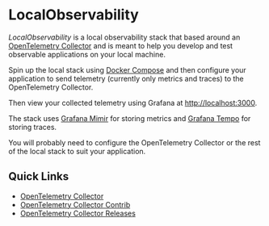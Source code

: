 # LocalObservability

_LocalObservability_ is a local observability stack that based around an [OpenTelemetry Collector](https://opentelemetry.io/docs/collector) and is meant to help you develop and test observable applications on your local machine.

Spin up the local stack using [Docker Compose](https://docs.docker.com/compose) and then configure your application to send telemetry (currently only metrics and traces) to the OpenTelemetry Collector.

Then view your collected telemetry using Grafana at <http://localhost:3000>.

The stack uses [Grafana Mimir](https://grafana.com/oss/mimir/) for storing metrics and [Grafana Tempo](https://grafana.com/oss/tempo/) for storing traces.

You will probably need to configure the OpenTelemetry Collector or the rest of the local stack to suit your application.

## Quick Links

- [OpenTelemetry Collector](https://github.com/open-telemetry/opentelemetry-collector)
- [OpenTelemetry Collector Contrib](https://github.com/open-telemetry/opentelemetry-collector-contrib)
- [OpenTelemetry Collector Releases](https://github.com/open-telemetry/opentelemetry-collector-releases)
